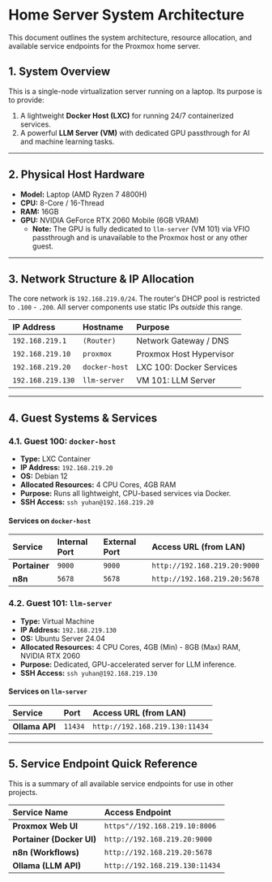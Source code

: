 # Home Server System Architecture

This document outlines the system architecture, resource allocation, and available service endpoints for the Proxmox home server.

## 1. System Overview

This is a single-node virtualization server running on a laptop. Its purpose is to provide:
1.  A lightweight **Docker Host (LXC)** for running 24/7 containerized services.
2.  A powerful **LLM Server (VM)** with dedicated GPU passthrough for AI and machine learning tasks.

---

## 2. Physical Host Hardware

* **Model:** Laptop (AMD Ryzen 7 4800H)
* **CPU:** 8-Core / 16-Thread
* **RAM:** 16GB
* **GPU:** NVIDIA GeForce RTX 2060 Mobile (6GB VRAM)
    * **Note:** The GPU is fully dedicated to `llm-server` (VM 101) via VFIO passthrough and is unavailable to the Proxmox host or any other guest.

---

## 3. Network Structure & IP Allocation

The core network is `192.168.219.0/24`. The router's DHCP pool is restricted to `.100` - `.200`. All server components use static IPs *outside* this range.

| IP Address          | Hostname       | Purpose                  |
| :------------------ | :------------- | :----------------------- |
| `192.168.219.1`     | `(Router)`     | Network Gateway / DNS    |
| `192.168.219.10`    | `proxmox`      | Proxmox Host Hypervisor  |
| `192.168.219.20`    | `docker-host`  | LXC 100: Docker Services |
| `192.168.219.130`   | `llm-server`   | VM 101: LLM Server       |

---

## 4. Guest Systems & Services

### 4.1. Guest 100: `docker-host`

* **Type:** LXC Container
* **IP Address:** `192.168.219.20`
* **OS:** Debian 12
* **Allocated Resources:** 4 CPU Cores, 4GB RAM
* **Purpose:** Runs all lightweight, CPU-based services via Docker.
* **SSH Access:** `ssh yuhan@192.168.219.20`

#### Services on `docker-host`

| Service | Internal Port | External Port | Access URL (from LAN) |
| :--- | :--- | :--- | :--- |
| **Portainer** | `9000` | `9000` | `http://192.168.219.20:9000` |
| **n8n** | `5678` | `5678` | `http://192.168.219.20:5678` |

### 4.2. Guest 101: `llm-server`

* **Type:** Virtual Machine
* **IP Address:** `192.168.219.130`
* **OS:** Ubuntu Server 24.04
* **Allocated Resources:** 4 CPU Cores, 4GB (Min) - 8GB (Max) RAM, NVIDIA RTX 2060
* **Purpose:** Dedicated, GPU-accelerated server for LLM inference.
* **SSH Access:** `ssh yuhan@192.168.219.130`

#### Services on `llm-server`

| Service | Port | Access URL (from LAN) |
| :--- | :--- | :--- |
| **Ollama API** | `11434` | `http://192.168.219.130:11434` |

---

## 5. Service Endpoint Quick Reference

This is a summary of all available service endpoints for use in other projects.

| Service Name | Access Endpoint |
| :--- | :--- |
| **Proxmox Web UI** | `https"//192.168.219.10:8006` |
| **Portainer (Docker UI)** | `http://192.168.219.20:9000` |
| **n8n (Workflows)** | `http://192.168.219.20:5678` |
| **Ollama (LLM API)** | `http://192.168.219.130:11434` |
